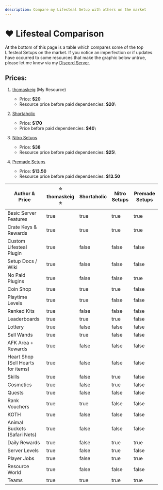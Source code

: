 ```yaml
---
description: Compare my Lifesteal Setup with others on the market
---
```


# ❤ Lifesteal Comparison

At the bottom of this page is a table which compares some of the top Lifesteal Setups on the market. If you notice an imperfection or if updates have occurred to some resources that make the graphic below untrue, please let me know via my [Discord Server](https://discord.gg/UusS28cN7y).

## Prices:

1. [thomaskeig](https://builtbybit.com/resources/23629/) (My Resource)
   * Price: **$20**
   * Resource price before paid dependencies: **$20**\

2. [Shortaholic](https://builtbybit.com/resources/26594)
   * Price: **$170**
   * Price before paid dependencies: **$40**\

3. [Nitro Setups](https://builtbybit.com/resources/26501)
   * Price: **$38**
   * Resource price before paid dependencies: **$25**\

4. [Premade Setups](https://builtbybit.com/resources/14490)
   * Price: **$13.50**
   * Resource price before paid dependencies: **$13.50**

<table data-full-width="true"><thead><tr><th>Author &#x26; Price</th><th data-type="checkbox">⭐ thomaskeig ⭐</th><th data-type="checkbox">Shortaholic</th><th data-type="checkbox">Nitro Setups</th><th data-type="checkbox">Premade Setups</th></tr></thead><tbody><tr><td>Basic Server Features</td><td>true</td><td>true</td><td>true</td><td>true</td></tr><tr><td>Crate Keys &#x26; Rewards</td><td>true</td><td>true</td><td>true</td><td>true</td></tr><tr><td>Custom Lifesteal Plugin</td><td>true</td><td>false</td><td>false</td><td>false</td></tr><tr><td>Setup Docs / Wiki</td><td>true</td><td>false</td><td>false</td><td>false</td></tr><tr><td>No Paid Plugins</td><td>true</td><td>false</td><td>false</td><td>true</td></tr><tr><td>Coin Shop</td><td>true</td><td>true</td><td>true</td><td>false</td></tr><tr><td>Playtime Levels</td><td>true</td><td>true</td><td>false</td><td>false</td></tr><tr><td>Ranked Kits</td><td>true</td><td>false</td><td>false</td><td>false</td></tr><tr><td>Leaderboards</td><td>true</td><td>true</td><td>true</td><td>false</td></tr><tr><td>Lottery</td><td>true</td><td>false</td><td>false</td><td>false</td></tr><tr><td>Sell Wands</td><td>true</td><td>true</td><td>false</td><td>false</td></tr><tr><td>AFK Area + Rewards</td><td>true</td><td>false</td><td>false</td><td>false</td></tr><tr><td>Heart Shop (Sell Hearts for items)</td><td>true</td><td>false</td><td>false</td><td>false</td></tr><tr><td>Skills</td><td>true</td><td>false</td><td>true</td><td>false</td></tr><tr><td>Cosmetics</td><td>true</td><td>false</td><td>true</td><td>false</td></tr><tr><td>Quests</td><td>true</td><td>false</td><td>false</td><td>false</td></tr><tr><td>Rank Vouchers</td><td>true</td><td>true</td><td>false</td><td>false</td></tr><tr><td>KOTH</td><td>true</td><td>false</td><td>false</td><td>false</td></tr><tr><td>Animal Buckets (Safari Nets)</td><td>true</td><td>false</td><td>false</td><td>false</td></tr><tr><td>Daily Rewards</td><td>true</td><td>false</td><td>true</td><td>true</td></tr><tr><td>Server Levels</td><td>true</td><td>false</td><td>true</td><td>false</td></tr><tr><td>Player Jobs</td><td>true</td><td>false</td><td>true</td><td>true</td></tr><tr><td>Resource World</td><td>true</td><td>false</td><td>false</td><td>false</td></tr><tr><td>Teams</td><td>true</td><td>true</td><td>true</td><td>true</td></tr></tbody></table>

